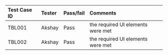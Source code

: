 |Test Case ID|Tester                        |Pass/fail    |Comments                                                            |
|:-----------|:-----------------------------|:------------|:-------------------------------------------------------------------|
|TBL001      |Akshay                        |Pass         |the required UI elements were met                                   |
|TBL002      |Akshay                        |Pass         |the required UI elements were met                                   |
